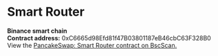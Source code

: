 # Smart Router

**Binance smart chain**\
****Contract address**:** 0xC6665d98Efd81f47B03801187eB46cbC63F328B0\
View the [PancakeSwap: Smart Router contract on BscScan](https://bscscan.com/address/0x10ed43c718714eb63d5aa57b78b54704e256024e)[.](https://bscscan.com/address/0xC6665d98Efd81f47B03801187eB46cbC63F328B0)

